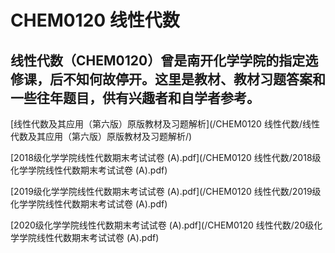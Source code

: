 # CHEM0120 线性代数

## 线性代数（CHEM0120）曾是南开化学学院的指定选修课，后不知何故停开。这里是教材、教材习题答案和一些往年题目，供有兴趣者和自学者参考。

[线性代数及其应用（第六版）原版教材及习题解析](/CHEM0120 线性代数/线性代数及其应用（第六版）原版教材及习题解析/)

[2018级化学学院线性代数期末考试试卷 (A).pdf](/CHEM0120 线性代数/2018级化学学院线性代数期末考试试卷 (A).pdf)

[2019级化学学院线性代数期末考试试卷 (A).pdf](/CHEM0120 线性代数/2019级化学学院线性代数期末考试试卷 (A).pdf)

[2020级化学学院线性代数期末考试试卷 (A).pdf](/CHEM0120 线性代数/20级化学学院线性代数期末考试试卷 (A).pdf)
